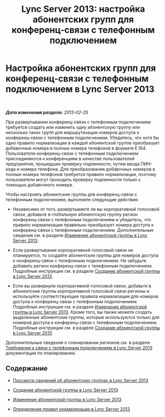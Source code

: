 ﻿---
title: 'Lync Server 2013: настройка абонентских групп для конференц-связи с телефонным подключением'
TOCTitle: Настройка абонентских групп для конференц-связи с телефонным подключением
ms:assetid: a3e0958e-384f-43e5-b4c9-686b6ecac7ed
ms:mtpsurl: https://technet.microsoft.com/ru-ru/library/Gg412768(v=OCS.15)
ms:contentKeyID: 49310741
ms.date: 05/19/2016
mtps_version: v=OCS.15
ms.translationtype: HT
---

# Настройка абонентских групп для конференц-связи с телефонным подключением в Lync Server 2013

 

_**Дата изменения раздела:** 2013-02-25_

При развертывании конференц-связи с телефонным подключением требуется создать или изменить одну абонентскую группу или несколько таких групп для маршрутизации номеров доступа к конференц-связи с телефонным подключением. Убедитесь, что хотя бы одно правило нормализации в каждой абонентской группе преобразует добавочные номера в полные номера телефонов в формате E.164. Пользователи конференц-связи с телефонным подключением присоединяются к конференциям в качестве пользователей предприятия, прошедших проверку подлинности, путем ввода ПИН-кода и номера телефона. Для преобразования добавочных номеров в полные номера телефонов требуется правило нормализации, поэтому пользователи могут проходить проверку подлинности только с помощью добавочного номера.

Чтобы настроить абонентские группы для конференц-связи с телефонным подключением, выполните следующие действия:

  - Независимо от того, развертываете ли вы корпоративной голосовой связи, добавьте в глобальную абонентскую группу регион конференц-связи с телефонным подключением и убедитесь, что правило нормализации правильно преобразует номера доступа к конференц-связи с телефонным подключением. Дополнительные сведения см. в разделе [Изменение абонентской группы в Lync Server 2013](lync-server-2013-modify-a-dial-plan.md).

  - Если развертывание корпоративной голосовой связи не планируется, то создайте абонентские группы для номеров доступа к конференц-связи с телефонным подключением. Не забудьте добавить регион конференц-связи с телефонным подключением. Подробные инструкции см. в разделе [Создание абонентской группы в Lync Server 2013](lync-server-2013-create-a-dial-plan.md).

  - Если вы развернули корпоративной голосовой связи, добавьте в абонентские группы корпоративной голосовой связи регионы и используйте соответствующие правила нормализации для номеров доступа к конференц-связи с телефонным подключением. Подробные инструкции см. в разделе [Изменение абонентской группы в Lync Server 2013](lync-server-2013-modify-a-dial-plan.md). Кроме того, вы также можете создать выделенные абонентские группы, которые используются только для номеров доступа к конференц-связи с телефонным подключением. Подробные инструкции см. в разделе [Создание абонентской группы в Lync Server 2013](lync-server-2013-create-a-dial-plan.md).

Дополнительные сведения о планировании регионов см. в разделе [Требования к связи с телефонным подключением в Lync Server 2013](lync-server-2013-dial-in-conferencing-requirements.md) документации по планированию.

## Содержание

  - [Просмотр сведений об абонентских группах в Lync Server 2013](lync-server-2013-view-dial-plan-information.md)

  - [Создание абонентской группы в Lync Server 2013](lync-server-2013-create-a-dial-plan.md)

  - [Изменение абонентской группы в Lync Server 2013](lync-server-2013-modify-a-dial-plan.md)

  - [Определение правил нормализации в Lync Server 2013](lync-server-2013-defining-normalization-rules.md)

